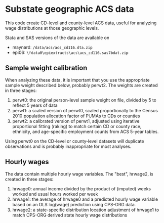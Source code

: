 # Substate geographic ACS data
This code create CD-level and county-level ACS data, useful for analyzing wage distributions at those geographic levels.

Stata and SAS versions of the data are available on

* maynard: `/data/acs/acs_cd116.dta.zip`
* epi06: `\fdata0\epiextracts\acs\acs_cd116.sas7bdat.zip`

## Sample weight calibration
When analyzing these data, it is important that you use the appropriate sample weight described below, probably perwt2. The weights are created in three stages:

1. perwt0: the original person-level sample weight on file, divided by 5 to reflect 5 years of data
2. perwt1: a scaled version of perwt0, scaled proportionally to the Census 2010 population allocation factor of PUMAs to CDs or counties
3. perwt2: a calibrated version of perwt1, adjusted using iterative proportional fitting (raking) to match certain CD or county race, ethnicity, and age-specific employment counts from ACS 5-year tables.

Using perwt0 on the CD-level or county-level datasets will duplicate observations and is probably inappropriate for most analyses.

## Hourly wages
The data contain multiple hourly wage variables. The "best", hrwage2, is created in three stages:

1. hrwage0: annual income divided by the product of (imputed) weeks worked and usual hours worked per week
2. hrwage1: the average of hrwage0 and a predicted hourly wage variable based on an OLS log(wage) prediction using CPS-ORG data.
3. hrwage2: a state-specific distribution location adjustment of hrwage1 to match CPS-ORG derived state hourly wage distributions
